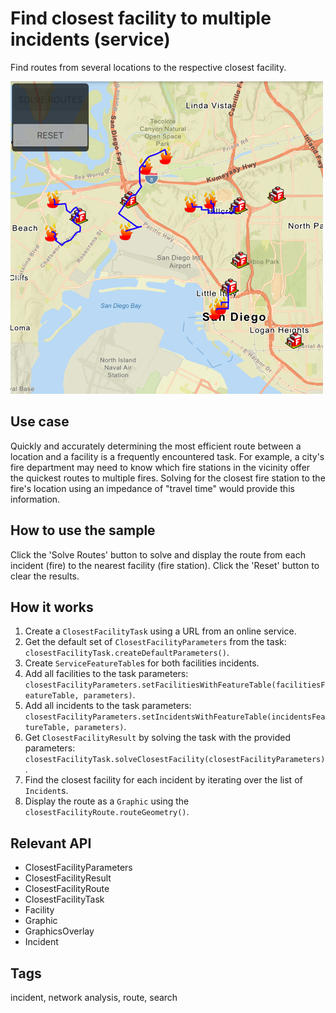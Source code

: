# Find closest facility to multiple incidents (service)

Find routes from several locations to the respective closest facility.

![](screenshot.png)

## Use case

Quickly and accurately determining the most efficient route between a location and a facility is a frequently encountered task. For example, a city's fire department may need to know which fire stations in the vicinity offer the quickest routes to multiple fires. Solving for the closest fire station to the fire's location using an impedance of "travel time" would provide this information.

## How to use the sample

Click the 'Solve Routes' button to solve and display the route from each incident (fire) to the nearest facility (fire station). Click the 'Reset' button to clear the results.

## How it works

1. Create a `ClosestFacilityTask` using a URL from an online service.
2. Get the default set of `ClosestFacilityParameters` from the task: `closestFacilityTask.createDefaultParameters()`.
3. Create `ServiceFeatureTable`s for both facilities incidents.
4. Add all facilities to the task parameters: `closestFacilityParameters.setFacilitiesWithFeatureTable(facilitiesFeatureTable, parameters)`.
5. Add all incidents to the task parameters: `closestFacilityParameters.setIncidentsWithFeatureTable(incidentsFeatureTable, parameters)`.
6. Get `ClosestFacilityResult` by solving the task with the provided parameters: `closestFacilityTask.solveClosestFacility(closestFacilityParameters)`.
7. Find the closest facility for each incident by iterating over the list of `Incident`s.
8. Display the route as a `Graphic` using the `closestFacilityRoute.routeGeometry()`.

## Relevant API

* ClosestFacilityParameters
* ClosestFacilityResult
* ClosestFacilityRoute
* ClosestFacilityTask
* Facility
* Graphic
* GraphicsOverlay
* Incident

## Tags

incident, network analysis, route, search
